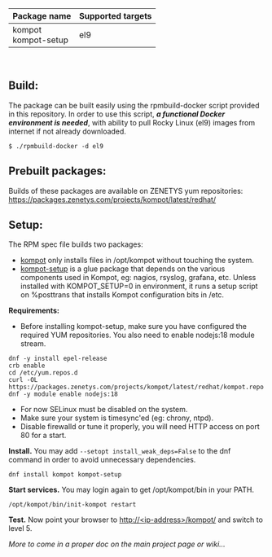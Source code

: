 | Package&nbsp;name | Supported&nbsp;targets |
| :--- | :--- |
| kompot<br/>kompot-setup | el9 |
<br/>

## Build:

The package can be built easily using the rpmbuild-docker script provided in this repository. In order to use this script, _**a functional Docker environment is needed**_, with ability to pull Rocky Linux (el9) images from internet if not already downloaded.

```
$ ./rpmbuild-docker -d el9
```

## Prebuilt packages:

Builds of these packages are available on ZENETYS yum repositories:<br/>
https://packages.zenetys.com/projects/kompot/latest/redhat/


## Setup:

The RPM spec file builds two packages:

* <u>kompot</u> only installs files in /opt/kompot without touching the system.
* <u>kompot-setup</u> is a glue package that depends on the various components used in Kompot, eg: nagios, rsyslog, grafana, etc. Unless installed with KOMPOT_SETUP=0 in environment, it runs a setup script on %posttrans that installs Kompot configuration bits in /etc.

**Requirements:**

* Before installing kompot-setup, make sure you have configured the required YUM repositories. You also need to enable nodejs:18 module stream.

```
dnf -y install epel-release
crb enable
cd /etc/yum.repos.d
curl -OL https://packages.zenetys.com/projects/kompot/latest/redhat/kompot.repo
dnf -y module enable nodejs:18
```

* For now SELinux must be disabled on the system.
* Make sure your system is timesync'ed (eg: chrony, ntpd).
* Disable firewalld or tune it properly, you will need HTTP access on port 80 for a start.

**Install.** You may add `--setopt install_weak_deps=False` to the dnf command in order to avoid unnecessary dependencies.

```
dnf install kompot kompot-setup
```

**Start services.** You may login again to get /opt/kompot/bin in your PATH.

```
/opt/kompot/bin/init-kompot restart
```

**Test.** Now point your browser to <u>http://\<ip-address\>/kompot/</u> and switch to level 5.

<i>More to come in a proper doc on the main project page or wiki...</i>